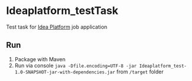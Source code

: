 # Ideaplatform_testTask

Test task for [Idea Platform](http://ideaplatform.ru) job application

## Run

1. Package with Maven
2. Run via console `java -Dfile.encoding=UTF-8 -jar Ideaplatform_test-1.0-SNAPSHOT-jar-with-dependencies.jar` from `/target` folder
